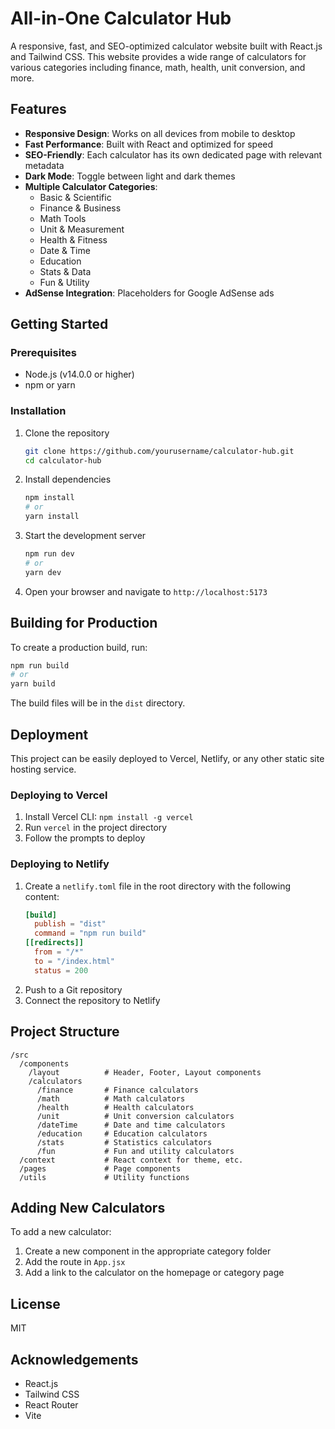 # All-in-One Calculator Hub

A responsive, fast, and SEO-optimized calculator website built with React.js and Tailwind CSS. This website provides a wide range of calculators for various categories including finance, math, health, unit conversion, and more.

## Features

- **Responsive Design**: Works on all devices from mobile to desktop
- **Fast Performance**: Built with React and optimized for speed
- **SEO-Friendly**: Each calculator has its own dedicated page with relevant metadata
- **Dark Mode**: Toggle between light and dark themes
- **Multiple Calculator Categories**:
  - Basic & Scientific
  - Finance & Business
  - Math Tools
  - Unit & Measurement
  - Health & Fitness
  - Date & Time
  - Education
  - Stats & Data
  - Fun & Utility
- **AdSense Integration**: Placeholders for Google AdSense ads

## Getting Started

### Prerequisites

- Node.js (v14.0.0 or higher)
- npm or yarn

### Installation

1. Clone the repository
   ```bash
   git clone https://github.com/yourusername/calculator-hub.git
   cd calculator-hub
   ```

2. Install dependencies
   ```bash
   npm install
   # or
   yarn install
   ```

3. Start the development server
   ```bash
   npm run dev
   # or
   yarn dev
   ```

4. Open your browser and navigate to `http://localhost:5173`

## Building for Production

To create a production build, run:

```bash
npm run build
# or
yarn build
```

The build files will be in the `dist` directory.

## Deployment

This project can be easily deployed to Vercel, Netlify, or any other static site hosting service.

### Deploying to Vercel

1. Install Vercel CLI: `npm install -g vercel`
2. Run `vercel` in the project directory
3. Follow the prompts to deploy

### Deploying to Netlify

1. Create a `netlify.toml` file in the root directory with the following content:
   ```toml
   [build]
     publish = "dist"
     command = "npm run build"
   [[redirects]]
     from = "/*"
     to = "/index.html"
     status = 200
   ```
2. Push to a Git repository
3. Connect the repository to Netlify

## Project Structure

```
/src
  /components
    /layout          # Header, Footer, Layout components
    /calculators
      /finance       # Finance calculators
      /math          # Math calculators
      /health        # Health calculators
      /unit          # Unit conversion calculators
      /dateTime      # Date and time calculators
      /education     # Education calculators
      /stats         # Statistics calculators
      /fun           # Fun and utility calculators
  /context           # React context for theme, etc.
  /pages             # Page components
  /utils             # Utility functions
```

## Adding New Calculators

To add a new calculator:

1. Create a new component in the appropriate category folder
2. Add the route in `App.jsx`
3. Add a link to the calculator on the homepage or category page

## License

MIT

## Acknowledgements

- React.js
- Tailwind CSS
- React Router
- Vite
